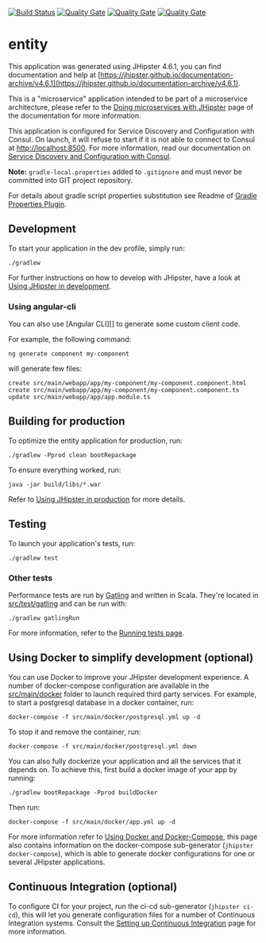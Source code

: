 [![Build Status](https://travis-ci.org/xm-online/xm-ms-entity.svg?branch=master)](https://travis-ci.org/xm-online/xm-ms-entity) [![Quality Gate](https://sonarcloud.io/api/badges/gate?key=xm-online:xm-ms-entity)](https://sonarcloud.io/dashboard/index/xm-online:xm-ms-entity) [![Quality Gate](https://sonarcloud.io/api/badges/measure?key=xm-online:xm-ms-entity&metric=lines)](https://sonarcloud.io/dashboard/index/xm-online:xm-ms-entity) [![Quality Gate](https://sonarcloud.io/api/badges/measure?key=xm-online:xm-ms-entity&metric=coverage)](https://sonarcloud.io/dashboard/index/xm-online:xm-ms-entity)

# entity
This application was generated using JHipster 4.6.1, you can find documentation and help at [https://jhipster.github.io/documentation-archive/v4.6.1](https://jhipster.github.io/documentation-archive/v4.6.1).

This is a "microservice" application intended to be part of a microservice architecture, please refer to the [Doing microservices with JHipster][] page of the documentation for more information.

This application is configured for Service Discovery and Configuration with Consul. On launch, it will refuse to start if it is not able to connect to Consul at [http://localhost:8500](http://localhost:8500). For more information, read our documentation on [Service Discovery and Configuration with Consul][].

**Note:** `gradle-local.properties` added to `.gitignore` and must never be committed into GIT project repository. 

For details about gradle script properties substitution see Readme of [Gradle Properties Plugin][].


## Development

To start your application in the dev profile, simply run:

    ./gradlew


For further instructions on how to develop with JHipster, have a look at [Using JHipster in development][].

### Using angular-cli

You can also use [Angular CLI][] to generate some custom client code.

For example, the following command:

    ng generate component my-component

will generate few files:

    create src/main/webapp/app/my-component/my-component.component.html
    create src/main/webapp/app/my-component/my-component.component.ts
    update src/main/webapp/app/app.module.ts

## Building for production

To optimize the entity application for production, run:

    ./gradlew -Pprod clean bootRepackage

To ensure everything worked, run:

    java -jar build/libs/*.war


Refer to [Using JHipster in production][] for more details.

## Testing

To launch your application's tests, run:

    ./gradlew test
### Other tests

Performance tests are run by [Gatling][] and written in Scala. They're located in [src/test/gatling](src/test/gatling) and can be run with:

    ./gradlew gatlingRun

For more information, refer to the [Running tests page][].

## Using Docker to simplify development (optional)

You can use Docker to improve your JHipster development experience. A number of docker-compose configuration are available in the [src/main/docker](src/main/docker) folder to launch required third party services.
For example, to start a postgresql database in a docker container, run:

    docker-compose -f src/main/docker/postgresql.yml up -d

To stop it and remove the container, run:

    docker-compose -f src/main/docker/postgresql.yml down

You can also fully dockerize your application and all the services that it depends on.
To achieve this, first build a docker image of your app by running:

    ./gradlew bootRepackage -Pprod buildDocker

Then run:

    docker-compose -f src/main/docker/app.yml up -d

For more information refer to [Using Docker and Docker-Compose][], this page also contains information on the docker-compose sub-generator (`jhipster docker-compose`), which is able to generate docker configurations for one or several JHipster applications.

## Continuous Integration (optional)

To configure CI for your project, run the ci-cd sub-generator (`jhipster ci-cd`), this will let you generate configuration files for a number of Continuous Integration systems. Consult the [Setting up Continuous Integration][] page for more information.

[JHipster Homepage and latest documentation]: https://jhipster.github.io
[JHipster 4.6.1 archive]: https://jhipster.github.io/documentation-archive/v4.6.1
[Doing microservices with JHipster]: https://jhipster.github.io/documentation-archive/v4.6.1/microservices-architecture/
[Using JHipster in development]: https://jhipster.github.io/documentation-archive/v4.6.1/development/
[Service Discovery and Configuration with Consul]: https://jhipster.github.io/documentation-archive/v4.6.1/microservices-architecture/#consul
[Using Docker and Docker-Compose]: https://jhipster.github.io/documentation-archive/v4.6.1/docker-compose
[Using JHipster in production]: https://jhipster.github.io/documentation-archive/v4.6.1/production/
[Running tests page]: https://jhipster.github.io/documentation-archive/v4.6.1/running-tests/
[Setting up Continuous Integration]: https://jhipster.github.io/documentation-archive/v4.6.1/setting-up-ci/

[Gatling]: http://gatling.io/
[Gradle Properties Plugin]: https://github.com/stevesaliman/gradle-properties-plugin
